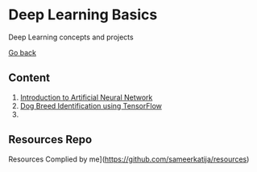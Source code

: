 # Deep Learning Basics

Deep Learning concepts and projects

[Go back](https://github.com/sameerkatija/MachineLearningNotes)

## Content

1. [Introduction to Artificial Neural Network](./Intro_to_Deep_Learning_ANN.ipynb)
2. [Dog Breed Identification using TensorFlow](../Dog-Breed-Identification.ipynb)
3. [](./DeepLearning.AI%20TensorFlow%20Developer%20Specialization/)

## Resources Repo

Resources Complied by me](https://github.com/sameerkatija/resources)
